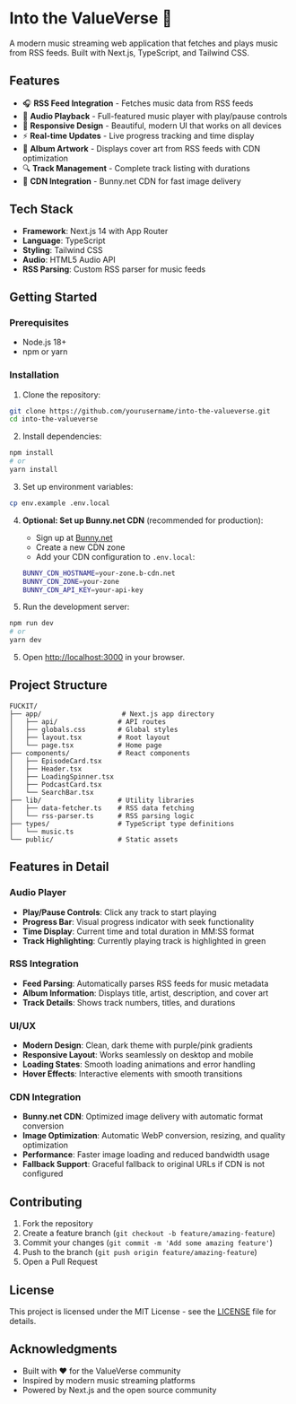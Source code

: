 # Into the ValueVerse 🎵

A modern music streaming web application that fetches and plays music from RSS feeds. Built with Next.js, TypeScript, and Tailwind CSS.

## Features

- 🎧 **RSS Feed Integration** - Fetches music data from RSS feeds
- 🎵 **Audio Playback** - Full-featured music player with play/pause controls
- 📱 **Responsive Design** - Beautiful, modern UI that works on all devices
- ⚡ **Real-time Updates** - Live progress tracking and time display
- 🎨 **Album Artwork** - Displays cover art from RSS feeds with CDN optimization
- 🔍 **Track Management** - Complete track listing with durations
- 🚀 **CDN Integration** - Bunny.net CDN for fast image delivery

## Tech Stack

- **Framework**: Next.js 14 with App Router
- **Language**: TypeScript
- **Styling**: Tailwind CSS
- **Audio**: HTML5 Audio API
- **RSS Parsing**: Custom RSS parser for music feeds

## Getting Started

### Prerequisites

- Node.js 18+ 
- npm or yarn

### Installation

1. Clone the repository:
```bash
git clone https://github.com/yourusername/into-the-valueverse.git
cd into-the-valueverse
```

2. Install dependencies:
```bash
npm install
# or
yarn install
```

3. Set up environment variables:
```bash
cp env.example .env.local
```

4. **Optional: Set up Bunny.net CDN** (recommended for production):
   - Sign up at [Bunny.net](https://bunny.net/)
   - Create a new CDN zone
   - Add your CDN configuration to `.env.local`:
   ```bash
   BUNNY_CDN_HOSTNAME=your-zone.b-cdn.net
   BUNNY_CDN_ZONE=your-zone
   BUNNY_CDN_API_KEY=your-api-key
   ```

5. Run the development server:
```bash
npm run dev
# or
yarn dev
```

5. Open [http://localhost:3000](http://localhost:3000) in your browser.

## Project Structure

```
FUCKIT/
├── app/                    # Next.js app directory
│   ├── api/               # API routes
│   ├── globals.css        # Global styles
│   ├── layout.tsx         # Root layout
│   └── page.tsx           # Home page
├── components/            # React components
│   ├── EpisodeCard.tsx
│   ├── Header.tsx
│   ├── LoadingSpinner.tsx
│   ├── PodcastCard.tsx
│   └── SearchBar.tsx
├── lib/                   # Utility libraries
│   ├── data-fetcher.ts    # RSS data fetching
│   └── rss-parser.ts      # RSS parsing logic
├── types/                 # TypeScript type definitions
│   └── music.ts
└── public/                # Static assets
```

## Features in Detail

### Audio Player
- **Play/Pause Controls**: Click any track to start playing
- **Progress Bar**: Visual progress indicator with seek functionality
- **Time Display**: Current time and total duration in MM:SS format
- **Track Highlighting**: Currently playing track is highlighted in green

### RSS Integration
- **Feed Parsing**: Automatically parses RSS feeds for music metadata
- **Album Information**: Displays title, artist, description, and cover art
- **Track Details**: Shows track numbers, titles, and durations

### UI/UX
- **Modern Design**: Clean, dark theme with purple/pink gradients
- **Responsive Layout**: Works seamlessly on desktop and mobile
- **Loading States**: Smooth loading animations and error handling
- **Hover Effects**: Interactive elements with smooth transitions

### CDN Integration
- **Bunny.net CDN**: Optimized image delivery with automatic format conversion
- **Image Optimization**: Automatic WebP conversion, resizing, and quality optimization
- **Performance**: Faster image loading and reduced bandwidth usage
- **Fallback Support**: Graceful fallback to original URLs if CDN is not configured

## Contributing

1. Fork the repository
2. Create a feature branch (`git checkout -b feature/amazing-feature`)
3. Commit your changes (`git commit -m 'Add some amazing feature'`)
4. Push to the branch (`git push origin feature/amazing-feature`)
5. Open a Pull Request

## License

This project is licensed under the MIT License - see the [LICENSE](LICENSE) file for details.

## Acknowledgments

- Built with ❤️ for the ValueVerse community
- Inspired by modern music streaming platforms
- Powered by Next.js and the open source community 